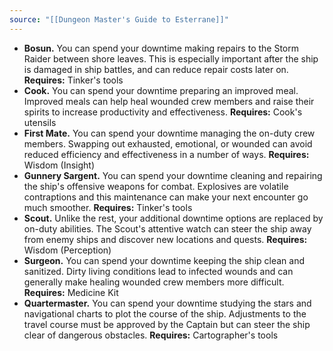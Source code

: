```yaml
---
source: "[[Dungeon Master's Guide to Esterrane]]"
---
```

- **Bosun.** You can spend your downtime making repairs to the Storm Raider between shore leaves. This is especially important after the ship is damaged in ship battles, and can reduce repair costs later on.
  **Requires:** Tinker's tools
- **Cook.** You can spend your downtime preparing an improved meal. Improved meals can help heal wounded crew members and raise their spirits to increase productivity and effectiveness.
  **Requires:** Cook's utensils
- **First Mate.** You can spend your downtime managing the on-duty crew members. Swapping out exhausted, emotional, or wounded can avoid reduced efficiency and effectiveness in a number of ways.
  **Requires:** Wisdom (Insight)
- **Gunnery Sargent.** You can spend your downtime cleaning and repairing the ship's offensive weapons for combat. Explosives are volatile contraptions and this maintenance can make your next encounter go much smoother.
  **Requires:** Tinker's tools
- **Scout.** Unlike the rest, your additional downtime options are replaced by on-duty abilities. The Scout's attentive watch can steer the ship away from enemy ships and discover new locations and quests.
  **Requires:** Wisdom (Perception)
- **Surgeon.** You can spend your downtime keeping the ship clean and sanitized. Dirty living conditions lead to infected wounds and can generally make healing wounded crew members more difficult.
  **Requires:** Medicine Kit
- **Quartermaster.** You can spend your downtime studying the stars and navigational charts to plot the course of the ship. Adjustments to the travel course must be approved by the Captain but can steer the ship clear of dangerous obstacles.
  **Requires:** Cartographer's tools
